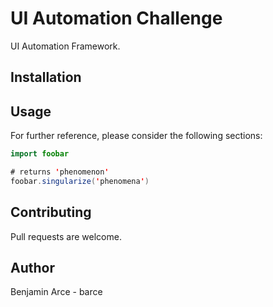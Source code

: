 # UI Automation Challenge
UI Automation Framework.

## Installation

## Usage
For further reference, please consider the following sections:
```java
import foobar

# returns 'phenomenon'
foobar.singularize('phenomena')
```

## Contributing
Pull requests are welcome.

## Author
Benjamin Arce - barce

